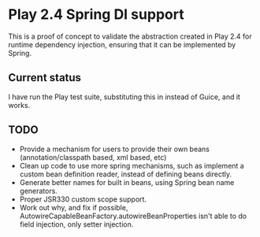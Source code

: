# Play 2.4 Spring DI support

This is a proof of concept to validate the abstraction created in Play 2.4 for runtime dependency injection, ensuring that it can be implemented by Spring.

## Current status

I have run the Play test suite, substituting this in instead of Guice, and it works.

## TODO

* Provide a mechanism for users to provide their own beans (annotation/classpath based, xml based, etc)
* Clean up code to use more spring mechanisms, such as implement a custom bean definition reader, instead of defining beans directly.
* Generate better names for built in beans, using Spring bean name generators.
* Proper JSR330 custom scope support.
* Work out why, and fix if possible, AutowireCapableBeanFactory.autowireBeanProperties isn't able to do field injection, only setter injection.
